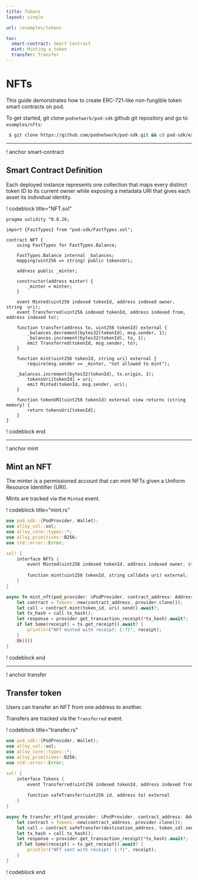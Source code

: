 ```yaml
---
title: Tokens 
layout: single

url: /examples/tokens

toc:
  smart-contract: Smart Contract
  mint: Minting a token
  transfer: Transfer
---
```


# NFTs

This guide demonstrates how to create ERC-721-like non-fungible token smart contracts on pod.

To get started, git clone `podnetwork/pod-sdk` github git repository and go to `examples/nfts`:

```bash
 $ git clone https://github.com/podnetwork/pod-sdk.git && cd pod-sdk/examples/nfts
```

---

! anchor smart-contract

## Smart Contract Definition

Each deployed instance represents one collection that maps every distinct token ID to its current owner while exposing a metadata URI that gives each asset its individual identity.


! codeblock title="NFT.sol"

```solidity
pragma solidity ^0.8.26;

import {FastTypes} from "pod-sdk/FastTypes.sol";

contract NFT {
    using FastTypes for FastTypes.Balance;

    FastTypes.Balance internal _balances;
    mapping(uint256 => string) public tokensUri;

    address public _minter;

    constructor(address minter) {
        _minter = minter;
    }

    event Minted(uint256 indexed tokenId, address indexed owner, string  uri);
    event Transferred(uint256 indexed tokenId, address indexed from, address indexed to);

    function transfer(address to, uint256 tokenId) external {
        _balances.decrement(bytes32(tokenId), msg.sender, 1);
        _balances.increment(bytes32(tokenId), to, 1);
        emit Transferred(tokenId, msg.sender, to);
    }

    function mint(uint256 tokenId, string uri) external {
        require(msg.sender == _minter, "not allowed to mint");

	_balances.increment(bytes32(tokenId), tx.origin, 1);
        tokensUri[tokenId] = uri;
        emit Minted(tokenId, msg.sender, uri);
    }

    function tokenURI(uint256 tokenId) external view returns (string memory) {
        return tokensUri[tokenId];
    }
}
```

! codeblock end

---

! anchor mint

## Mint an NFT

The minter is a permissioned account that can mint NFTs given a Uniform Resource Identifier (URI).

Mints are tracked via the `Minted` event. 

! codeblock title="mint.rs"

```rust
use pod_sdk::{PodProvider, Wallet};
use alloy_sol::sol;
use alloy_core::types::*;
use alloy_primitives::B256;
use std::error::Error;

sol! {
    interface NFTs {
        event Minted(uint256 indexed tokenId, address indexed owner, string  uri);
        
        function mint(uint256 tokenId, string calldata uri) external;
    }
}

async fn mint_nft(pod_provider: &PodProvider, contract_address: Address, token_id: U256, uri: U256) -> Result<(), Box<dyn Error>> {
    let contract = Tokens::new(contract_address, provider.clone());
    let call = contract.mint(token_id, uri).send().await?;
    let tx_hash = call.tx_hash();
    let response = provider.get_transaction_receipt(*tx_hash).await?;
    if let Some(receipt) = tx.get_receipt().await? {
        println!("NFT minted with receipt: {:?}", receipt);
    }
    Ok(())
}
```

! codeblock end

---

! anchor transfer

## Transfer token

Users can transfer an NFT from one address to another.

Transfers are tracked via the `Transferred` event.

! codeblock title="transfer.rs"

```rust
use pod_sdk::{PodProvider, Wallet};
use alloy_sol::sol;
use alloy_core::types::*;
use alloy_primitives::B256;
use std::error::Error;

sol! {
    interface Tokens {
        event Transferred(uint256 indexed tokenId, address indexed from, address indexed to);
        
        function safeTransfer(uint256 id, address to) external
    }
}

async fn transfer_nft(pod_provider: &PodProvider, contract_address: Address, destination_address: Address, token_id: U256) -> Result<(), Box<dyn Error>> {
    let contract = Tokens::new(contract_address, provider.clone());
    let call = contract.safeTransfer(destination_address, token_id).send().await?;
    let tx_hash = call.tx_hash();
    let response = provider.get_transaction_receipt(*tx_hash).await?;
    if let Some(receipt) = tx.get_receipt().await? {
        println!("NFT sent with receipt: {:?}", receipt);
    }
}
```

! codeblock end
